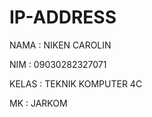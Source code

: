 # IP-ADDRESS

NAMA    : NIKEN CAROLIN

NIM     : 09030282327071

KELAS   : TEKNIK KOMPUTER 4C

MK      : JARKOM
  
